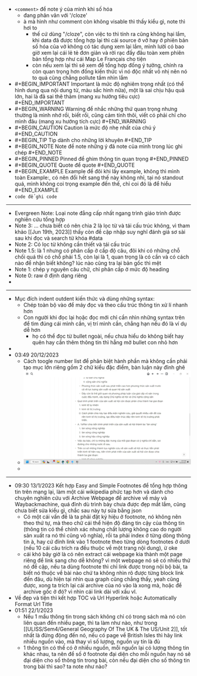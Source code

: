 - `<comment>` để note ý của mình khi số hóa
	- đang phân vân với '/cloze'
	- à mà hình như comment còn không visable thì thấy kiểu gì, note thì hơi to
		- thế cứ dùng "/cloze", còn việc to thì tính ra cũng không hại lắm, khi data đã được tổng hợp lại thì cái source ở vở hay ở phiên bản số hóa của vở không có tác dụng xem lại lắm, mình lười có bao giờ xem lại cái lẻ tẻ đơn giản và rời rạc đấy đâu toàn xem phiên bản tổng hợp như cái Map Le Français cho tiện
		- còn nếu xem lại thì sẽ xem để tổng hợp đống ý tưởng, chính ra còn quan trọng hơn đống kiến thức vì nó độc nhất vô nhị nên nó to quá cũng chẳng pollute tầm nhìn lắm
- #+BEGIN_IMPORTANT
  Important là mức độ nghiêm trọng nhất (có thể hình dung qua nội dung từ, màu sắc hình nữa), một là sai chịu hậu quả lớn, hai là đã sai thê thảm (mang xu hướng tiêu cực)
  #+END_IMPORTANT
- #+BEGIN_WARNING
  Warning để nhắc những thứ quan trọng nhưng thường là mình nhớ rồi, biết rồi, cũng cảm tính thôi, viết có phải chỉ cho mình đâu (mang xu hướng tích cực)
  #+END_WARNING
- #+BEGIN_CAUTION
  Caution là mức độ nhẹ nhất của chú ý
  #+END_CAUTION
- #+BEGIN_TIP
  Tip dành cho những lời khuyên
  #+END_TIP
- #+BEGIN_NOTE
  Note để note những ý đã note của mình trong lúc ghi chép
  #+END_NOTE
- #+BEGIN_PINNED
  Pinned để ghim thông tin quan trọng 
  #+END_PINNED
- #+BEGIN_QUOTE
  Quote để quote
  #+END_QUOTE
- #+BEGIN_EXAMPLE
  Example để đôi khi lấy example, không thì mình toàn Example:, có nên đổi hết sang thế này không nhỉ, tại nó standout quá, mình không coi trọng example đến thế, chỉ coi đó là để hiểu
  #+END_EXAMPLE
- `code để ghi code`
- ---
- Evergreen Note: Loại note đẳng cấp nhất ngang trình giáo trình được nghiên cứu tổng hợp
- Note 3: ... chưa biết có nên chia 2 là lọc từ và tái cấu trúc không, vì tham khảo [[Jun 19th, 2023]] thấy còn đề cập nhập suy nghĩ đánh giá sơ sài sau khi đọc và search từ khóa #data
- Note 2: Có lọc từ không cần thiết và tái cấu trúc
- Note 1.5: là 1 nhưng có phân cấp ở cấp độ câu, đôi khi có những chỗ chối quá thì có chỗ phải 1.5, còn lại là 1, quan trọng là có cần và có cách nào để nhận biết không? lúc nào cũng tra lại bản gốc thì mệt
- Note 1: chép y nguyên câu chữ, chỉ phân cấp ở mức độ heading
- Note 0: raw ở định dạng riêng
-
- ---
- Mục đích indent outdent kiến thức và dùng những syntax:
	- Chép toàn bộ vào để máy đọc và theo cấu trúc thông tin xử lí nhanh hơn
	- Con người khi đọc lại hoặc đọc mới chỉ cần nhìn những syntax trên để tìm đúng cái mình cần, vị trí mình cần, chẳng hạn nếu đó là ví dụ dễ hơn
		- họ có thể đọc từ bullet ngoài, nếu chưa hiểu do không biết hay quên hay cần thêm thông tin thì hẵng mở bullet con nhỏ hơn
-
- 03:49 20/12/2023
	- Cách toogle number list để phân biệt hành phần mà không cần phải tạo mục lớn riêng gồm 2 chữ kiểu đặc điểm, bàn luận này đỉnh ghê
	- ![image.png](../assets/image_1703018976141_0.png)
	-
- ---
- 09:30 13/1/2023 Kết hợp Easy and Simple Footnotes để tổng hợp thông tin trên mạng lại, làm một cái wikipedia phức tạp hơn và dành cho chuyên nghiên cứu với Archive Webpage để archive về máy và Waybackmachine, quá đỉnh dù trình bày chưa được đẹp mắt lắm, cũng chưa biết sửa kiểu gì, chắc sau này tự sửa bằng json
	- Có một cái vấn đề là ta phải đặt ký hiệu ở footnote, nó không nên theo thứ tự, mà theo chữ cái thể hiện độ đáng tin cậy của thông tin (thông tin có thể chính xác nhưng chất lượng không cao do người sản xuất ra nó thì cũng vô nghĩa), rồi ta phải index ở từng dòng thông tin à, hay cứ đính link vào 1 footnote theo từng dòng footnotes ở dưới (nếu 10 cái câu trích ra đều thuộc về một trang nội dung), ừ oke
	- cái khó bây giờ là có nên extract cái webpage kia thành một page riêng để link sang cho dễ không? vì một webpage nó sẽ có nhiều thứ nó đề cập, nếu ta dùng footnote thì chỉ link được trong nội bộ bài, ta biết nó thuộc về bài nào chứ ta không nhìn rõ được từng block link đến đâu, dù hiện tại nhìn qua graph cũng chẳng thấy, yeah cũng được, xong ta trích lại cái archive của nó vào là xong mà, hoặc để archive gốc ở đó? vì nhìn cái link dài với xấu vl.
- Về đẹp và tiện thì kết hợp TOC và Url Hyperlink hoặc Automatically Format Url Title
- 01:51 22/1/2023
	- Nếu 1 mẩu thông tin trong sách không chỉ có trong sách mà nó còn liên quan đến nhiều page, thì ta làm như nào, như trong [[ULISS/Sem4/General Geography Of The UK & The US/Unit 2]], tốt nhất là đừng động đến nó, nếu có page về British Isles thì hãy link nhiều nguồn vào, mà thay vì số lượng, nguồn uy tín là đủ
	- 1 thông tin có thể có ở nhiều nguồn, mỗi nguồn lại có lượng thông tin khác nhau, ta nên để số ở footnote đại diện cho mỗi nguồn hay nó sẽ đại diện cho số thông tin trong bài, còn nếu đại diện cho số thông tin trong bài thì sao? ta note như nào?